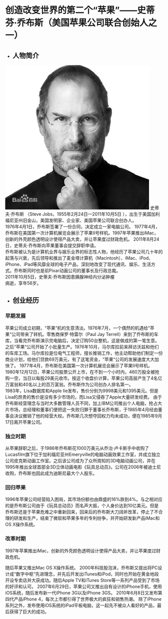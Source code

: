 # 创造改变世界的第二个“苹果”——史蒂芬·乔布斯（美国苹果公司联合创始人之一）

* ## 人物简介  
![](images/双鸭山/乔布斯1.jpg)
史蒂夫·乔布斯  （Steve Jobs，1955年2月24日—2011年10月5日  ），出生于美国加利福尼亚州旧金山，美国发明家、企业家、美国苹果公司联合创办人。    
1976年4月1日，乔布斯签署了一份合同，决定成立一家电脑公司。  1977年4月，乔布斯在美国第一次计算机展览会展示了苹果Ⅱ号样机。1997年苹果推出iMac，创新的外壳颜色透明设计使得产品大卖，并让苹果度过财政危机。  2011年8月24日，史蒂夫·乔布斯向苹果董事会提交辞职申请。   
乔布斯被认为是计算机业界与娱乐业界的标志性人物，他经历了苹果公司几十年的起落与兴衰，先后领导和推出了麦金塔计算机（Macintosh）、iMac、iPod、iPhone、iPad等风靡全球的电子产品，深刻地改变了现代通讯、娱乐、生活方式。乔布斯同时也是前Pixar动画公司的董事长及行政总裁。  
2011年10月5日，史蒂夫·乔布斯因患胰腺神经内分泌肿瘤  
病逝，享年56岁。

* ## 创业经历  
### 早期发展  
苹果公司成立初期，“苹果“机的生意清淡。1976年7月，一个偶然的机遇给“苹果“公司带来了转机。零售商保罗·特雷尔（Paul Jay Terrell）来到了乔布斯的车库，当看完乔布斯演示完电脑后，决定订购50台整机，这是做成的第一笔生意。
之后“苹果“公司开始了小批量生产。1976年10月，马尔库拉前来拜访沃兹和他们的车库工场。马尔库拉是位电气工程师，擅长推销工作，他主动帮助他们制定一份商业计划，给他们贷款69万美元，有了这笔资金，“苹果“公司的发展速度大大加快了。
1977年4月，乔布斯在美国第一次计算机展览会展示了苹果Ⅱ号样机。
1980年12月12日，苹果公司股票公开上市，在不到一个小时内，460万股全被抢购一空，当日以每股29美元收市。按这个收盘价计算，苹果公司高层产生了4名亿万富翁和40名以上的百万富翁。乔布斯作为公司创办人排名第一。   
1983年，Lisa数据库和Apple Iie发布，售价分别为9998美元和1395美元。但是Lisa的昂贵的售价是没有多少市场的，而Lisa又侵吞了Apple大量研发经费。
由于乔布斯经营理念与当时大多数管理人员不同，加上IBM公司推出个人电脑，抢占大片市场，总经理和董事们便把这一失败归罪于董事长乔布斯，于1985年4月经由董事会决议撤销了他的经营大权。乔布斯几次想夺回权力均未成功，便在1985年9月17日离开苹果公司。   




### 独立时期  
从苹果辞职之后，于1986年乔布斯花1000万美元从乔治·卢卡斯手中收购了Lucasfilm旗下位于加利福尼亚州Emeryville的电脑动画效果工作室，并成立独立公司皮克斯动画工作室。之后该公司成为了众所周知的3D电脑动画公司，并在1995年推出全球首部全3D立体动画电影《玩具总动员》。公司在2006年被迪士尼收购，乔布斯也因此成为迪斯尼最大个人股东。 




### 回归苹果  
1996年苹果公司经营陷入困局，其市场份额也由鼎盛的16%跌到4%。与之相对应的是乔布斯公司由于《玩具总动员》而名声大振，个人身价达到10亿美元。但是乔布斯还是于苹果危难之中重新回来，回来后的乔布斯大刀阔斧改革，停止了不合理的研发和生产，结束了微软和苹果多年的专利纷争，并开始研发新产品iMac和OS X操作系统。 




### 改革时期
1997年苹果推出iMac，创新的外壳颜色透明设计使得产品大卖，并让苹果度过财政危机。


 随后苹果又推出Mac OS X操作系统。
2000年科技股泡沫，乔布斯又提出将PC设计成“数字中枢“先进理念，并先后开发出iTunes和iPod，同时也开始在黄金地段开设专卖店并大获成功。随后Apple TV和iTunes Store等一系列产品受到了市场的好评和认可。
2007年6月29日，苹果公司又推出自有设计的iPhone手机，使用iOS系统，随后发布新一代iPhone 3G以及iPhone 3GS。
2010年6月8日又发布第四代产品iPhone 4，每次上市都引得了世界极大的疯狂和销售热潮。
除了iPhone系列之外，发布使用iOS系统的iPad平板电脑，这一起先不被众人看好的产品，最后获得了巨大的成功。
